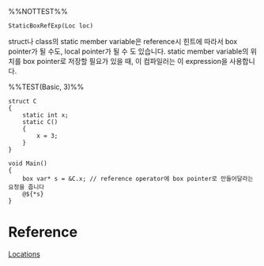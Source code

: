 %%NOTTEST%%
```
StaticBoxRefExp(Loc loc)
```
struct나 class의 static member variable은 reference시 힌트에 따라서 box pointer가 될 수도, local pointer가 될 수 도 있습니다.
static member variable의 위치를 box pointer로 저장할 필요가 있을 때, 이 컴파일러는 이 expression을 사용합니다.

%%TEST(Basic, 3)%%
```
struct C
{
	static int x;
	static C()
	{
		x = 3;
	}
}

void Main()
{
	box var* s = &C.x; // reference operator에 box pointer로 만들어달라는 요청을 줍니다
	@${*s}
}
```



# Reference
[Locations](Locations.md)